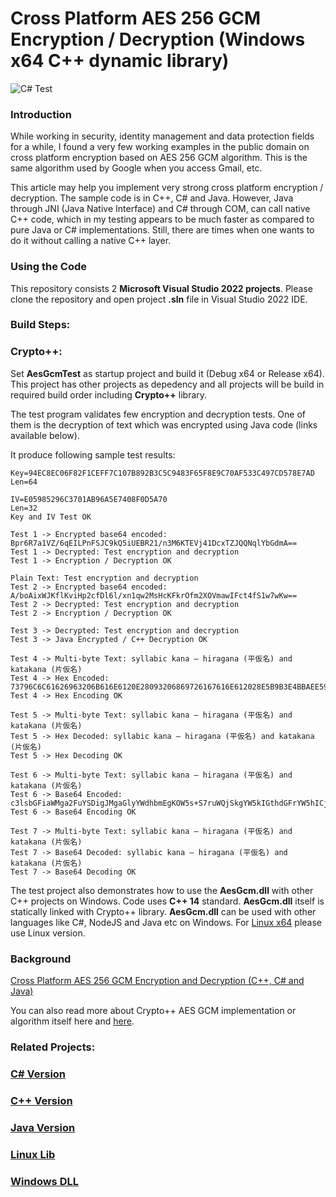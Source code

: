 # Cross Platform AES 256 GCM Encryption / Decryption (Windows x64 C++ dynamic library)

![C# Test](/GcmAes.png)

### Introduction
While working in security, identity management and data protection fields for a while, I found a very few working examples in the public domain on cross platform encryption based on AES 256 GCM algorithm. This is the same algorithm used by Google when you access Gmail, etc.

This article may help you implement very strong cross platform encryption / decryption. The sample code is in C++, C# and Java. However, Java through JNI (Java Native Interface) and C# through COM, can call native C++ code, which in my testing appears to be much faster as compared to pure Java or C# implementations. Still, there are times when one wants to do it without calling a native C++ layer.


### Using the Code
This repository consists 2 **Microsoft Visual Studio 2022 projects**. Please clone the repository and open project **.sln** file in Visual Studio 2022 IDE.

### Build Steps:

### Crypto++:
Set **AesGcmTest** as startup project and build it (Debug x64 or Release x64). This project has other projects as depedency and all projects will be build in required build order including **Crypto++** library.

The test program validates few encryption and decryption tests. One of them is the decryption of text which was encrypted using Java code (links available below).

It produce following sample test results:

```
Key=94EC8EC06F82F1CEFF7C107B892B3C5C9483F65F8E9C70AF533C497CD578E7AD
Len=64

IV=E05985296C3701AB96A5E7408F0D5A70
Len=32
Key and IV Test OK

Test 1 -> Encrypted base64 encoded: Bpr6R7a1VZ/6qEILPnFSJC9kQ5iUEBR21/n3M6KTEVj41DcxTZJQQNqlYbGdmA==
Test 1 -> Decrypted: Test encryption and decryption
Test 1 -> Encryption / Decryption OK

Plain Text: Test encryption and decryption
Test 2 -> Encrypted base64 encoded: A/boAixWJKflKviHp2cfDl6l/xn1qw2MsHcKFkrOfm2XOVmawIFct4fS1w7wKw==
Test 2 -> Decrypted: Test encryption and decryption
Test 2 -> Encryption / Decryption OK

Test 3 -> Decrypted: Test encryption and decryption
Test 3 -> Java Encrypted / C++ Decryption OK

Test 4 -> Multi-byte Text: syllabic kana – hiragana (平仮名) and katakana (片仮名)
Test 4 -> Hex Encoded: 73796C6C61626963206B616E6120E28093206869726167616E612028E5B9B3E4BBAEE5908D2920616E64206B6174616B616E612028E78987E4BBAEE5908D29
Test 4 -> Hex Encoding OK

Test 5 -> Multi-byte Text: syllabic kana – hiragana (平仮名) and katakana (片仮名)
Test 5 -> Hex Decoded: syllabic kana – hiragana (平仮名) and katakana (片仮名)
Test 5 -> Hex Decoding OK

Test 6 -> Multi-byte Text: syllabic kana – hiragana (平仮名) and katakana (片仮名)
Test 6 -> Base64 Encoded: c3lsbGFiaWMga2FuYSDigJMgaGlyYWdhbmEgKOW5s+S7ruWQjSkgYW5kIGthdGFrYW5hICjniYfku67lkI0p
Test 6 -> Base64 Encoding OK

Test 7 -> Multi-byte Text: syllabic kana – hiragana (平仮名) and katakana (片仮名)
Test 7 -> Base64 Decoded: syllabic kana – hiragana (平仮名) and katakana (片仮名)
Test 7 -> Base64 Decoding OK
```

The test project also demonstrates how to use the **AesGcm.dll** with other C++ projects on Windows. Code uses **C++ 14** standard. **AesGcm.dll** itself is statically linked with Crypto++ library. **AesGcm.dll** can be used with other languages like C#, NodeJS and Java etc on Windows. For [Linux x64](https://github.com/KashifMushtaq/AesGcm_Linux) please use Linux version. 

### Background

[Cross Platform AES 256 GCM Encryption and Decryption (C++, C# and Java)](https://www.codeproject.com/Articles/1265115/Cross-Platform-AES-256-GCM-Encryption-Decryption)

You can also read more about Crypto++ AES GCM implementation or algorithm itself here and [here](https://www.cryptopp.com/).


### Related Projects:

### [C# Version](https://github.com/KashifMushtaq/AesGcm256)
### [C++ Version](https://github.com/KashifMushtaq/AES_GCM_256_C)
### [Java Version](https://github.com/KashifMushtaq/Aes256GCM_Java)
### [Linux Lib](https://github.com/KashifMushtaq/AesGcm_Linux)
### [Windows DLL](https://github.com/KashifMushtaq/AesGcm_Windows)
